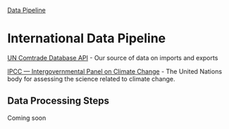 [Data Pipeline](../)
# International Data Pipeline

[UN Comtrade Database API](https://comtrade.un.org/data/dev/portal/) - Our source of data on imports and exports 

[IPCC — Intergovernmental Panel on Climate Change](https://www.ipcc.ch) - The United Nations body for assessing the science related to climate change.

## Data Processing Steps

Coming soon